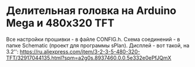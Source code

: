 # Делительная головка на Arduino Mega и 480x320 TFT

Все настройки прошивки - в файле CONFIG.h. Схема соединений - в папке Schematic (проект для программы sPlan). Дисплей - вот такой, на 3.2'': https://ru.aliexpress.com/item/3-2-3-5-480-320-TFT/32917044135.html?spm=a2g0s.8937460.0.0.5e332e0ePfJQmX
